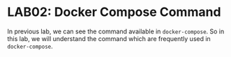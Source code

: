 # <b>LAB02: Docker Compose Command</b>
In previous lab, we can see the command available in `docker-compose`. So in this lab, we will understand the command which are frequently used in `docker-compose`.
